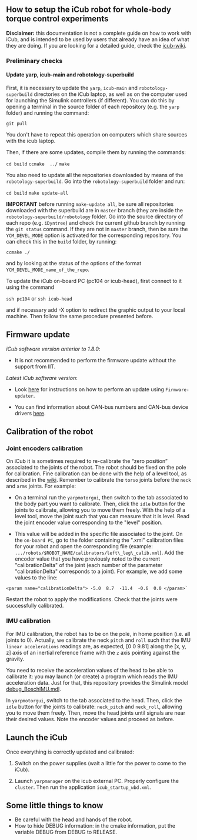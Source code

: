 ## How to setup the iCub robot for whole-body torque control experiments 

**Disclaimer:** this documentation is not a complete guide on how to work with iCub, and is intended to be used by users that already have an idea of what they are doing. If you are looking for a detailed guide, check the [icub-wiki](http://wiki.icub.org/wiki/Main_Page).

### Preliminary checks

#### Update yarp, icub-main and robotology-superbuild
First, it is necessary to update the `yarp`, `icub-main` and `robotology-superbuild` directories on the iCub laptop, as well as on the computer used for launching the Simulink controllers (if different). You can do this by opening a terminal in the source folder of each repository (e.g. the `yarp` folder) and running the command:

`git pull` 

You don't have to repeat this operation on computers which share sources with the icub laptop.

Then, if there are some updates, compile them by running the commands: 

`cd build` 
`ccmake  ../` 
`make` 

You also need to update all the repositories downloaded by means of the `robotology-superbuild`. Go into the `robotology-superbuild` folder and run:

`cd build` 
`make update-all` 

**IMPORTANT** before running `make-update all`, be sure all repositories downloaded with the superbuild are in `master` branch (they are inside the `robotology-superbuild/robotology` folder. Go into the source directory of each repo (e.g. `iDyntree`) and check the current github branch by running the `git status` command. If they are not in `master` branch, then be sure the `YCM_DEVEL_MODE` option is activated for the corresponding repository. You can check this in the `build` folder, by running:

`ccmake ./`

and by looking at the status of the options of the format `YCM_DEVEL_MODE_name_of_the_repo`.

To update the iCub on-board PC (pc104 or icub-head), first connect to it using the command 

`ssh pc104` 
or 
`ssh icub-head` 

and if necessary add -X option to redirect the graphic output to your local machine. Then follow the same procedure presented before.

## Firmware update

*iCub software version anterior to 1.8.0*: 
- It is not recommended to perform the firmware update without the support from IIT.

*Latest iCub software version*: 
- Look [here](https://github.com/robotology/QA/issues/240) for instructions on how to perform an update using `Firmware-updater`.

- You can find information about CAN-bus numbers and CAN-bus device drivers [here](http://wiki.icub.org/wiki/Can_addresses_and_associated_firmware#Can_Networks). 

## Calibration of the robot 

### Joint encoders calibration

On iCub it is sometimes required to re-calibrate the “zero position” associated to the joints of the robot. The robot should be fixed on the pole for calibration. Fine calibration can be done with the help of a level tool, as described in the [wiki](http://wiki.icub.org/wiki/Manual#Three._Calibration). Remember to calibrate the `torso` joints before the `neck` and `arms` joints. For example:

- On a terminal run the  `yarpmotorgui`, then switch to the tab associated to the body part you want to calibrate. Then, click the `idle` button for the joints to calibrate, allowing you to move them freely. With the help of a level tool, move the joint such that you can measure that it is level. Read the joint encoder value corresponding to the "level" position. 

- This value will be added in the specific file associated to the joint. On the `on-board PC`, go to the folder containing the "\.xml" calibration files for your robot and open the corresponding file (example: `.../robots/$ROBOT_NAME/calibrators/left\_leg\_calib.xml`). Add the encoder value that you have previously noted to the current "calibrationDelta" of the joint (each number of the parameter "calibrationDelta" corresponds to a joint). For example, we add some values to the line: 

```
<param name="calibrationDelta"> -5.0  8.7  -11.4  -0.6  0.0 </param>` 

```
Restart the robot to apply the modifications. Check that the joints were successfully calibrated.

### IMU calibration

For IMU calibration, the robot has to be on the pole, in home position (i.e. all joints to 0). Actually, we calibrate the neck `pitch` and `roll` such that the IMU `linear accelerations` readings are, as expected, [0 0 9.81] along the [x, y, z] axis of an inertial reference frame with the `z` axis pointing against the gravity.

You need to receive the acceleration values of the head to be able to calibrate it: you may launch (or create) a program which reads the IMU acceleration data. Just for that, this repository provides the Simulink model [debug_BoschIMU.mdl](https://github.com/robotology/whole-body-controllers/blob/master/utilities/debug_BoschIMU.mdl).

In `yarpmotorgui`, switch to the tab associated to the head. Then, click the `idle` button for the joints to calibrate: `neck_pitch` and `neck_roll`, allowing you to move them freely. Then, move the head joints until signals are near their desired values. Note the encoder values and proceed as before. 

## Launch the iCub 
Once everything is correctly updated and calibrated:

1. Switch on the power supplies (wait a little for the power to come to the iCub). 
 
2. Launch `yarpmanager` on the icub external PC. Properly configure the `cluster`. Then run the application `icub_startup_wbd.xml`. 
 
## Some little things to know 
 
 - Be careful with the head and hands of the robot. 
 - How to hide DEBUG information: in the cmake information, put the variable DEBUG from DEBUG to RELEASE. 
